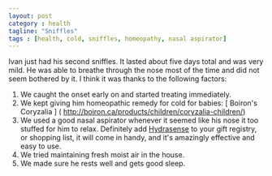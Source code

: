 ```yaml
---
layout: post
category : health
tagline: "Sniffles"
tags : [health, cold, sniffles, homeopathy, nasal aspirator]
---
```


Ivan just had his second sniffles. It lasted about five days total and was very mild. He was able to breathe through the nose most of the time and did not seem bothered by it. I think it was thanks to the following factors:
1. We caught the onset early on and started treating immediately.
2. We kept giving him homeopathic remedy for cold for babies: [ Boiron's Coryzalia ] ( http://boiron.ca/products/children/coryzalia-children/) 
3. We used a good nasal aspirator whenever it seemed like his nose it too stuffed for him to relax. Definitely add [Hydrasense](http://www.hydrasense.ca/en/products/details/2) to your gift registry, or shopping list, it will come in handy, and it's amazingly effective and easy to use.
4. We tried maintaining fresh moist air in the house.
5. We made sure he rests well and gets good sleep.
